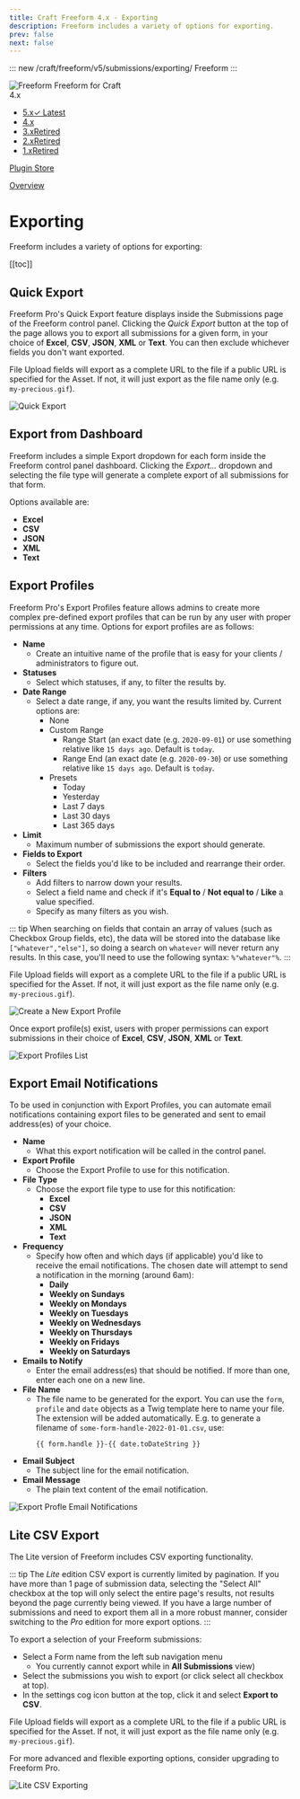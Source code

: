 ```yaml
---
title: Craft Freeform 4.x - Exporting
description: Freeform includes a variety of options for exporting.
prev: false
next: false
---
```


<meta property="og:image" content="https://docs.solspace.com/extras/social/craft/freeform/freeform.png" />

::: new /craft/freeform/v5/submissions/exporting/
Freeform
:::

<div id="pr-heading">
    <img src="https://docs.solspace.com/extras/icons/products/freeform-icon.png" alt="Freeform" class="pr-image">
    <span class="pr-name">Freeform</span>
    <span class="pr-category">for Craft</span>
    <div class="pr-v-wrapper">
        <div class="pr-v">
            <span class="pr-v-v">4.x</span>
            <span class="pr-v-arrow arrow down"></span>
        </div>
        <ul class="pr-v-list">
            <li><a href="/craft/freeform/v5/">5.x<span class="pr-v-type pr-latest">✓ Latest</span></a></li>
            <li><a href="/craft/freeform/v4/">4.x</a></li>
            <li><a href="/craft/freeform/v3/">3.x<span class="pr-v-type pr-retired">Retired</span></a></li>
            <li><a href="/craft/freeform/v2/">2.x<span class="pr-v-type pr-retired">Retired</span></a></li>
            <li><a href="/craft/freeform/v1/">1.x<span class="pr-v-type pr-retired">Retired</span></a></li>
        </ul>
    </div>
    <div class="pr-buy">
        <a href="https://plugins.craftcms.com/freeform" class="button button-blue"><span class="external-url">Plugin Store</span></a>
    </div>
</div>

<span class="page-section"><a href="/craft/freeform/v4/overview/">Overview</a></span>

# Exporting

Freeform includes a variety of options for exporting:


[[toc]]


## Quick Export <Badge type="pro" text="Pro" />

Freeform Pro's Quick Export feature displays inside the Submissions page of the Freeform control panel. Clicking the *Quick Export* button at the top of the page allows you to export all submissions for a given form, in your choice of **Excel**, **CSV**, **JSON**, **XML** or **Text**. You can then exclude whichever fields you don't want exported.

File Upload fields will export as a complete URL to the file if a public URL is specified for the Asset. If not, it will just export as the file name only (e.g. `my-precious.gif`).

![Quick Export](../images/cp/submissions-quick-export.png)


## Export from Dashboard

Freeform includes a simple Export dropdown for each form inside the Freeform control panel dashboard. Clicking the *Export...* dropdown and selecting the file type will generate a complete export of all submissions for that form.

Options available are:
- **Excel** <Badge type="pro" text="Pro" />
- **CSV**
- **JSON** <Badge type="pro" text="Pro" />
- **XML** <Badge type="pro" text="Pro" />
- **Text** <Badge type="pro" text="Pro" />


## Export Profiles <Badge type="pro" text="Pro" />

Freeform Pro's Export Profiles feature allows admins to create more complex pre-defined export profiles that can be run by any user with proper permissions at any time. Options for export profiles are as follows:

* **Name**
	* Create an intuitive name of the profile that is easy for your clients / administrators to figure out.
* **Statuses**
	* Select which statuses, if any, to filter the results by.
* **Date Range**
	* Select a date range, if any, you want the results limited by. Current options are:
		* None
		* Custom Range
			* Range Start (an exact date (e.g. `2020-09-01`) or use something relative like `15 days ago`. Default is `today`.
			* Range End (an exact date (e.g. `2020-09-30`) or use something relative like `15 days ago`. Default is `today`.
		* Presets
			* Today
			* Yesterday
			* Last 7 days
			* Last 30 days
			* Last 365 days
* **Limit**
	* Maximum number of submissions the export should generate.
* **Fields to Export**
	* Select the fields you'd like to be included and rearrange their order.
* **Filters**
	* Add filters to narrow down your results.
	* Select a field name and check if it's **Equal to** / **Not equal to** / **Like** a value specified.
	* Specify as many filters as you wish.

::: tip
When searching on fields that contain an array of values (such as Checkbox Group fields, etc), the data will be stored into the database like `["whatever","else"]`, so doing a search on `whatever` will never return any results. In this case, you'll need to use the following syntax: `%"whatever"%`.
:::

File Upload fields will export as a complete URL to the file if a public URL is specified for the Asset. If not, it will just export as the file name only (e.g. `my-precious.gif`).

![Create a New Export Profile](../images/cp/export-profiles-create.png)

Once export profile(s) exist, users with proper permissions can export submissions in their choice of **Excel**, **CSV**, **JSON**, **XML** or **Text**.

![Export Profiles List](../images/cp/export-profiles-list.png)


## Export Email Notifications <Badge type="pro" text="Pro" />

To be used in conjunction with Export Profiles, you can automate email notifications containing export files to be generated and sent to email address(es) of your choice.

* **Name**
	* What this export notification will be called in the control panel.
* **Export Profile**
	* Choose the Export Profile to use for this notification.
* **File Type**
	* Choose the export file type to use for this notification:
		- **Excel**
		- **CSV**
		- **JSON**
		- **XML**
		- **Text**
* **Frequency**
	* Specify how often and which days (if applicable) you'd like to receive the email notifications. The chosen date will attempt to send a notification in the morning (around 6am):
		- **Daily**
		- **Weekly on Sundays**
		- **Weekly on Mondays**
		- **Weekly on Tuesdays**
		- **Weekly on Wednesdays**
		- **Weekly on Thursdays**
		- **Weekly on Fridays**
		- **Weekly on Saturdays**
* **Emails to Notify**
	* Enter the email address(es) that should be notified. If more than one, enter each one on a new line.
* **File Name**
	* The file name to be generated for the export. You can use the `form`, `profile` and `date` objects as a Twig template here to name your file. The extension will be added automatically. E.g. to generate a filename of `some-form-handle-2022-01-01.csv`, use:
		```
		{{ form.handle }}-{{ date.toDateString }}
		```
* **Email Subject**
	* The subject line for the email notification.
* **Email Message**
	* The plain text content of the email notification.

![Export Profle Email Notifications](../images/cp/export-profiles-notifications.png)


## Lite CSV Export

The Lite version of Freeform includes CSV exporting functionality.

::: tip
The _Lite_ edition CSV export is currently limited by pagination. If you have more than 1 page of submission data, selecting the "Select All" checkbox at the top will only select the entire page's results, not results beyond the page currently being viewed. If you have a large number of submissions and need to export them all in a more robust manner, consider switching to the _Pro_ edition for more export options.
:::

To export a selection of your Freeform submissions:

* Select a Form name from the left sub navigation menu
	* You currently cannot export while in **All Submissions** view)
* Select the submissions you wish to export (or click select all checkbox at top).
* In the settings cog icon button at the top, click it and select **Export to CSV**.

File Upload fields will export as a complete URL to the file if a public URL is specified for the Asset. If not, it will just export as the file name only (e.g. `my-precious.gif`).

For more advanced and flexible exporting options, consider upgrading to Freeform Pro.

![Lite CSV Exporting](../images/cp/submissions-export-to-csv.png)